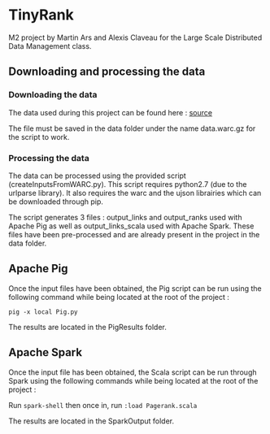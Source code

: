# TinyRank

M2 project by Martin Ars and Alexis Claveau for the Large Scale Distributed Data Management class.

## Downloading and processing the data

### Downloading the data

The data used during this project can be found here : [source](https://commoncrawl.s3.amazonaws.com/crawl-data/CC-MAIN-2019-47/segments/1573496664437.49/wat/CC-MAIN-20191111191704-20191111215704-00000.warc.wat.gz)

The file must be saved in the data folder under the name data.warc.gz for the script to work.

### Processing the data

The data can be processed using the provided script (createInputsFromWARC.py). This script requires python2.7 (due to the urlparse library). It also requires the warc and the ujson librairies which can be downloaded through pip.

The script generates 3 files : output_links and output_ranks used with Apache Pig as well as output_links_scala used with Apache Spark. These files have been pre-processed and are already present in the project in the data folder.

## Apache Pig

Once the input files have been obtained, the Pig script can be run using the following command while being located at the root of the project :

`pig -x local Pig.py`

The results are located in the PigResults folder.

## Apache Spark

Once the input file has been obtained, the Scala script can be run through Spark using the following commands while being located at the root of the project :

Run `spark-shell` then once in, run `:load Pagerank.scala`

The results are located in the SparkOutput folder.
